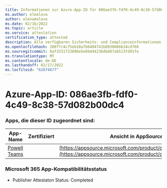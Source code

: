 ```yaml
---
title: Informationen zur Azure-App-ID für 086ae3fb-fdf0-4c49-8c38-57d082b00dc4
ms.author: elmalova
author: elenamalova
ms.date: 02/16/2022
ms.topic: article
ms.service: attestation
certification_type: attested
description: Alle verfügbaren Sicherheits- und Complianceinformationen für 086ae3fb-fdf0-4c49-8c38-57d082b00dc4.
ms.openlocfilehash: 280f7c4c75eb18a7b6404741b8930866624cd760
ms.sourcegitcommit: 6af3331723896e5e6bd44236dbd87ab513fd91fe
ms.translationtype: MT
ms.contentlocale: de-DE
ms.lasthandoff: 02/17/2022
ms.locfileid: "62874677"
---
```

# <a name="azure-app-id-086ae3fb-fdf0-4c49-8c38-57d082b00dc4"></a>Azure-App-ID: 086ae3fb-fdf0-4c49-8c38-57d082b00dc4


### <a name="apps-associated-with-this-id"></a>Apps, die dieser ID zugeordnet sind:
| **App-Name** | **Zertifiziert** | **Ansicht in AppSource** |
|--------------|---------------|-----------------------|
| [Powell Teams](https://docs.microsoft.com/microsoft-365-app-certification/forward/WA200001585) |  | [https://appsource.microsoft.com/product/office/WA200001585](https://appsource.microsoft.com/product/office/WA200001585) |

### <a name="microsoft-365-app-compliance-status"></a>Microsoft 365 App-Kompatibilitätsstatus
- Publisher Attestaton Status: Completed
